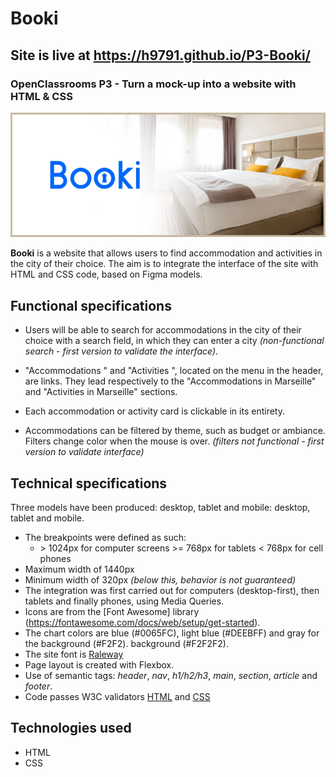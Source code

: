# Booki
## Site is live at https://h9791.github.io/P3-Booki/

### OpenClassrooms P3 - Turn a mock-up into a website with HTML & CSS

![Banner](images/readme/Banner-Booki.webp)

**Booki** is a website that allows users to find accommodation and activities in the city of their choice.
The aim is to integrate the interface of the site with HTML and CSS code, based on Figma models.

## Functional specifications
* Users will be able to search for accommodations in the city of their choice with a search field, in which they can enter a city *(non-functional search - first version to validate the interface)*.

* "Accommodations " and "Activities ", located on the menu in the header, are links. They lead respectively to the "Accommodations in Marseille" and "Activities in Marseille" sections.

* Each accommodation or activity card is clickable in its entirety.

* Accommodations can be filtered by theme, such as budget or ambiance. Filters change color when the mouse is over. *(filters not functional - first version to validate interface)*

## Technical specifications
Three models have been produced: desktop, tablet and mobile: desktop, tablet and mobile.
* The breakpoints were defined as such:
  * \> 1024px for computer screens
  \>= 768px for tablets
  \< 768px for cell phones
* Maximum width of 1440px
* Minimum width of 320px *(below this, behavior is not guaranteed)*
* The integration was first carried out for computers (desktop-first), then tablets and finally phones, using Media Queries.
* Icons are from the [Font Awesome] library (https://fontawesome.com/docs/web/setup/get-started).
* The chart colors are blue (#0065FC), light blue (#DEEBFF) and gray for the background (#F2F2).
background (#F2F2F2).
* The site font is [Raleway](https://fonts.google.com/specimen/Raleway)
* Page layout is created with Flexbox.
* Use of semantic tags: *header*, *nav*, *h1/h2/h3*, *main*, *section*, *article* and *footer*.
* Code passes W3C validators [HTML](https://validator.w3.org/) and [CSS](https://jigsaw.w3.org/css-validator/)

## Technologies used

* HTML
* CSS

